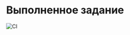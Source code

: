 # Выполненное задание

![CI](https://github.com/zedf0r/html-forms/actions/workflows/web.yml/badge.svg)